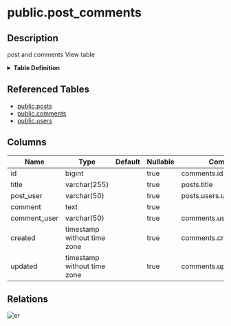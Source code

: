 # public.post_comments

## Description

post and comments View table

<details>
<summary><strong>Table Definition</strong></summary>

```sql
CREATE VIEW post_comments AS (
 SELECT c.id,
    p.title,
    u.username AS post_user,
    c.comment,
    u2.username AS comment_user,
    c.created,
    c.updated
   FROM (((posts p
     LEFT JOIN comments c ON ((p.id = c.post_id)))
     LEFT JOIN users u ON ((u.id = p.user_id)))
     LEFT JOIN users u2 ON ((u2.id = c.user_id)))
)
```

</details>

## Referenced Tables

- [public.posts](public.posts.md)
- [public.comments](public.comments.md)
- [public.users](public.users.md)

## Columns

| Name         | Type                        | Default | Nullable | Comment                 |
| ------------ | --------------------------- | ------- | -------- | ----------------------- |
| id           | bigint                      |         | true     | comments.id             |
| title        | varchar(255)                |         | true     | posts.title             |
| post_user    | varchar(50)                 |         | true     | posts.users.username    |
| comment      | text                        |         | true     |                         |
| comment_user | varchar(50)                 |         | true     | comments.users.username |
| created      | timestamp without time zone |         | true     | comments.created        |
| updated      | timestamp without time zone |         | true     | comments.updated        |

## Relations

![er](public.post_comments.svg)

